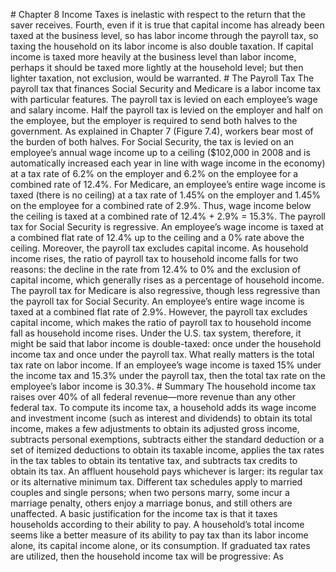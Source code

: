 \# Chapter 8 Income Taxes is inelastic with respect to the return that the saver receives. Fourth, even if it is true that capital income has already been taxed at the business level, so has labor income through the payroll tax, so taxing the household on its labor income is also double taxation. If capital income is taxed more heavily at the business level than labor income, perhaps it should be taxed more lightly at the household level; but then lighter taxation, not exclusion, would be warranted. # The Payroll Tax The payroll tax that finances Social Security and Medicare is a labor income tax with particular features. The payroll tax is levied on each employee’s wage and salary income. Half the payroll tax is levied on the employer and half on the employee, but the employer is required to send both halves to the government. As explained in Chapter 7 (Figure 7.4), workers bear most of the burden of both halves. For Social Security, the tax is levied on an employee’s annual wage income up to a ceiling ($102,000 in 2008 and is automatically increased each year in line with wage income in the economy) at a tax rate of 6.2% on the employer and 6.2% on the employee for a combined rate of 12.4%. For Medicare, an employee’s entire wage income is taxed (there is no ceiling) at a tax rate of 1.45% on the employer and 1.45% on the employee for a combined rate of 2.9%. Thus, wage income below the ceiling is taxed at a combined rate of 12.4% + 2.9% = 15.3%. The payroll tax for Social Security is regressive. An employee’s wage income is taxed at a combined flat rate of 12.4% up to the ceiling and a 0% rate above the ceiling. Moreover, the payroll tax excludes capital income. As household income rises, the ratio of payroll tax to household income falls for two reasons: the decline in the rate from 12.4% to 0% and the exclusion of capital income, which generally rises as a percentage of household income. The payroll tax for Medicare is also regressive, though less regressive than the payroll tax for Social Security. An employee’s entire wage income is taxed at a combined flat rate of 2.9%. However, the payroll tax excludes capital income, which makes the ratio of payroll tax to household income fall as household income rises. Under the U.S. tax system, therefore, it might be said that labor income is double-taxed: once under the household income tax and once under the payroll tax. What really matters is the total tax rate on labor income. If an employee’s wage income is taxed 15% under the income tax and 15.3% under the payroll tax, then the total tax rate on the employee’s labor income is 30.3%. # Summary The household income tax raises over 40% of all federal revenue—more revenue than any other federal tax. To compute its income tax, a household adds its wage income and investment income (such as interest and dividends) to obtain its total income, makes a few adjustments to obtain its adjusted gross income, subtracts personal exemptions, subtracts either the standard deduction or a set of itemized deductions to obtain its taxable income, applies the tax rates in the tax tables to obtain its tentative tax, and subtracts tax credits to obtain its tax. An affluent household pays whichever is larger: its regular tax or its alternative minimum tax. Different tax schedules apply to married couples and single persons; when two persons marry, some incur a marriage penalty, others enjoy a marriage bonus, and still others are unaffected. A basic justification for the income tax is that it taxes households according to their ability to pay. A household’s total income seems like a better measure of its ability to pay tax than its labor income alone, its capital income alone, or its consumption. If graduated tax rates are utilized, then the household income tax will be progressive: As